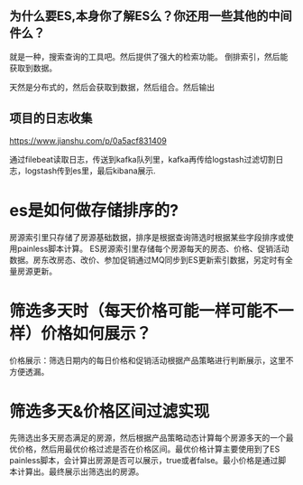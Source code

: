 ## 为什么要ES,本身你了解ES么？你还用一些其他的中间件么？
就是一种，搜索查询的工具吧。然后提供了强大的检索功能。
倒排索引，然后能获取到数据。

天然是分布式的，然后会获取到数据，然后组合。然后输出

## 项目的日志收集
https://www.jianshu.com/p/0a5acf831409

通过filebeat读取日志，传送到kafka队列里，kafka再传给logstash过滤切割日志，logstash传到es里，最后kibana展示.

# es是如何做存储排序的?
房源索引里只存储了房源基础数据，排序是根据查询筛选时根据某些字段排序或使用painless脚本计算。
ES房源索引里存储每个房源每天的房态、价格、促销活动数据。房东改房态、改价、参加促销通过MQ同步到ES更新索引数据，另定时有全量房源更新。

# 筛选多天时（每天价格可能一样可能不一样）价格如何展示？
价格展示：筛选日期内的每日价格和促销活动根据产品策略进行判断展示，这里不方便透漏。

# 筛选多天&价格区间过滤实现
先筛选出多天房态满足的房源，然后根据产品策略动态计算每个房源多天的一个最优价格，然后用最优价格过滤是否在价格区间。最优价格计算主要使用到了ES painless脚本，会计算出房源是否可以展示，true或者false。最小价格是通过脚本计算出。最终展示出筛选出的房源。